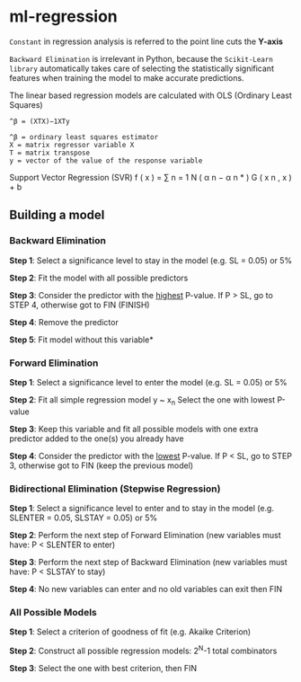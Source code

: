 # ml-regression

`Constant` in regression analysis is referred to the point line cuts the **Y-axis**

`Backward Elimination` is irrelevant in Python, because the `Scikit-Learn library` automatically takes care of selecting the statistically significant features when training the model to make accurate predictions.

The linear based regression models are calculated with OLS (Ordinary Least Squares)
``` 
^β = (XTX)−1XTy

^β = ordinary least squares estimator
X = matrix regressor variable X
T = matrix transpose
y = vector of the value of the response variable
```
Support Vector Regression (SVR)
f ( x ) = ∑ n = 1 N ( α n − α n * ) G ( x n , x ) + b 

## Building a model

### Backward Elimination

**Step 1**: Select a significance level to stay in the model (e.g. SL = 0.05) or 5%

**Step 2**: Fit the model with all possible predictors

**Step 3**: Consider the predictor with the <ins>highest</ins> P-value. If P > SL, go to STEP 4, otherwise got to FIN (FINISH)

**Step 4**: Remove the predictor

**Step 5**: Fit model without this variable*

### Forward Elimination

**Step 1**: Select a significance level to enter the model (e.g. SL = 0.05) or 5%

**Step 2**: Fit all simple regression model y ~ x<sub>n</sub> Select the one with lowest P-value

**Step 3**: Keep this variable and fit all possible models with one extra predictor added to the one(s) you already have

**Step 4**: Consider the predictor with the <ins>lowest</ins> P-value. If P < SL, go to STEP 3, otherwise got to FIN (keep the previous model)

### Bidirectional Elimination (Stepwise Regression)

**Step 1**: Select a significance level to enter and to stay in the model (e.g. SLENTER = 0.05, SLSTAY = 0.05) or 5%

**Step 2**: Perform the next step of Forward Elimination (new variables must have: P < SLENTER to enter)

**Step 3**: Perform the next step of Backward Elimination (new variables must have: P < SLSTAY to stay)

**Step 4**: No new variables can enter and no old variables can exit then FIN

### All Possible Models

**Step 1**: Select a criterion of goodness of fit (e.g. Akaike Criterion)

**Step 2**: Construct all possible regression models: 2<sup>N</sup>-1 total combinators

**Step 3**: Select the one with best criterion, then FIN
